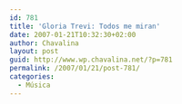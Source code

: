 ```yaml
---
id: 781
title: 'Gloria Trevi: Todos me miran'
date: 2007-01-21T10:32:30+02:00
author: Chavalina
layout: post
guid: http://www.wp.chavalina.net/?p=781
permalink: /2007/01/21/post-781/
categories:
  - Música
---
```


<object width="425" height="350"><param name="movie" value="http://www.youtube.com/v/W28Jm8HvvsM"><param name="wmode" value="transparent"><embed src="http://www.youtube.com/v/W28Jm8HvvsM" type="application/x-shockwave-flash" wmode="transparent" width="425" height="350">
<noembed>T&uacute; me hiciste sentir que no val&iacute;a<br />
y mis lágrimas cayeron a tus pies<br />
me miraba en el espejo y no me hallaba<br />
yo era s&oacute;lo lo que t&uacute; quer&iacute;as ver<br />
<br />
Y me solté el cabello, me vest&iacute; de reina<br />
me puse tacones, me pinté y era bella<br />
y caminé hacia la puerta, te escuché gritarme<br />
pero tus cadenas ya no pueden pararme<br />
y miré la noche y ya no era oscura, era de lentejuelas<br />
<br />
Y todos me miran, me miran, me miran<br />
porque sé que soy linda, porque todos me admiran<br />
Y todos me miran, me miran, me miran<br />
porque hago lo que pocos se atreverán<br />
Y todos me miran, me miran, me miran<br />
algunos con envidia pero al final, pero al final<br />
pero al final, todos me amarán</noembed></object>
